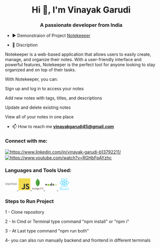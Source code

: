 <h1 align="center">Hi 👋, I'm Vinayak Garudi</h1>
<h3 align="center">A passionate developer from India</h3>

- ▶︎ Demonstraion of Project [Notekeeper](https://www.youtube.com/watch?v=RGHbFpAYzhc)

- 💬 Discription 
<p>Notekeeper is a web-based application that allows users to easily create, manage, and organize their notes. With a user-friendly interface and powerful features, Notekeeper is the perfect tool for anyone looking to stay organized and on top of their tasks.</p>
<p>With Notekeeper, you can:</p>

    
   <p> Sign up and log in to access your notes</p>
    <p>Add new notes with tags, titles, and descriptions</p>
  <p>Update and delete existing notes</p>
     <p>View all of your notes in one place</p>
 

- 📫 How to reach me **vinayakgarudi45@gmail.com**

<h3 align="left">Connect with me:</h3>
<p align="left">
<a href="https://www.linkedin.com/in/vinayak-garudi-b13792211/" target="blank"><img align="center" src="https://raw.githubusercontent.com/rahuldkjain/github-profile-readme-generator/master/src/images/icons/Social/linked-in-alt.svg" alt="https://www.linkedin.com/in/vinayak-garudi-b13792211/" height="30" width="40" /></a>
<a href="https://www.youtube.com/watch?v=RGHbFpAYzhc"><img align="center" src="https://raw.githubusercontent.com/rahuldkjain/github-profile-readme-generator/master/src/images/icons/Social/youtube.svg" alt="https://www.youtube.com/watch?v=RGHbFpAYzhc" height="30" width="40" /></a>
</p>

<h3 align="left">Languages and Tools Used:</h3>
<p align="left"> <a href="https://expressjs.com" target="_blank" rel="noreferrer"> <img src="https://raw.githubusercontent.com/devicons/devicon/master/icons/express/express-original-wordmark.svg" alt="express" width="40" height="40"/> </a> <a href="https://developer.mozilla.org/en-US/docs/Web/JavaScript" target="_blank" rel="noreferrer"> <img src="https://raw.githubusercontent.com/devicons/devicon/master/icons/javascript/javascript-original.svg" alt="javascript" width="40" height="40"/> </a> <a href="https://www.mongodb.com/" target="_blank" rel="noreferrer"> <img src="https://raw.githubusercontent.com/devicons/devicon/master/icons/mongodb/mongodb-original-wordmark.svg" alt="mongodb" width="40" height="40"/> </a> <a href="https://nodejs.org" target="_blank" rel="noreferrer"> <img src="https://raw.githubusercontent.com/devicons/devicon/master/icons/nodejs/nodejs-original-wordmark.svg" alt="nodejs" width="40" height="40"/> </a> <a href="https://reactjs.org/" target="_blank" rel="noreferrer"> <img src="https://raw.githubusercontent.com/devicons/devicon/master/icons/react/react-original-wordmark.svg" alt="react" width="40" height="40"/> </a>  </p>

<h3>Steps to Run Project</h3> <p> 1 - Clone repository </p>
 <p> 2 - In Cmd or Terminal type command "npm install" or "npm i" </p>
 <p> 3 - At Last type command "npm run both" </p>
 <p> 4-  you can also run manually backend and frontend in different terminals</p>
